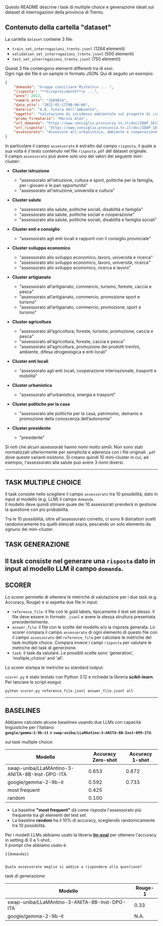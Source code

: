 Questo README descrive i task di multiple choice e generazione ideati sul dataset di interrogazioni della provincia di Trento.  

## Contenuto della cartella "dataset"

La cartella `dataset` contiene 3 file: 

- `train_set_interrogazioni_trento.jsonl` (1264 elementi)
- `validation_set_interrogazioni_trento.jsonl` (500 elementi)
- `test_set_interrogazioni_trento.jsonl` (750 elementi)

Questi 3 file contengono elementi differenti tra di essi.  
Ogni riga dei file è un sample in formato JSON. Qui di seguito un esempio:

```json
{
    "domanda": "Gruppo consiliare Misto\n\n ... ",
    "risposta": "**Vicepresidente**\n ...",
    "anno": 2022,
    "numero_atto": "1669824",
    "data_atto": "2022-03-17T00:00:00",
    "materia": "4.8. Tutela dell'ambiente",
    "oggetto": "Valutazione di incidenza ambientale sul progetto di riaccensione dei forni del cementificio di Sarche",
    "primo_firmatario": "Marini Alex",
    "url_domanda": "https://www.consiglio.provincia.tn.it/doc/IDAP_1672974.pdf",
    "url_risposta": "https://www.consiglio.provincia.tn.it/doc/IDAP_1678241.pdf",
    "assessorato": "Assessore all'urbanistica, ambiente e cooperazione"
}
```

In particolare il campo `assessorato` è estratto dal campo `risposta`, il quale a sua volta è il testo contenuto nel file `risposta.pdf` del dataset originale.  
Il campo `assessorato` può avere solo uno dei valori dei seguenti mini-cluster:

- **Cluster istruzione**  
    - "assessorato all’istruzione, cultura e sport, politiche per la famiglia, per i giovani e le pari opportunità"  
    - "assessorato all’istruzione, università e cultura"

- **Cluster salute**  
    - "assessorato alla salute, politiche sociali, disabilità e famiglia"  
    - "assessorato alla salute, politiche sociali e cooperazione"  
    - "assessorato alla salute, politiche sociali, disabilità e famiglia sociali"

- **Cluster enti e consiglio**  
    - "assessorato agli enti locali e rapporti con il consiglio provinciale"

- **Cluster sviluppo economico**  
    - "assessorato allo sviluppo economico, lavoro, università e ricerca"  
    - "assessorato allo sviluppo economico, lavoro, università, ricerca"  
    - "assessorato allo sviluppo economico, ricerca e lavoro"

- **Cluster artigianato**  
    - "assessorato all’artigianato, commercio, turismo, foreste, caccia e pesca"  
    - "assessorato all’artigianato, commercio, promozione sport e turismo"  
    - "assessorato all’artigianato, commercio, promozione, sport e turismo"

- **Cluster agricoltura**  
    - "assessorato all’agricoltura, foreste, turismo, promozione, caccia e pesca"  
    - "assessorato all’agricoltura, foreste, caccia e pesca"  
    - "assessorato all’agricoltura, promozione dei prodotti trentini, ambiente, difesa idrogeologica e enti locali"

- **Cluster enti locali**  
    - "assessorato agli enti locali, cooperazione internazionale, trasporti e mobilità"

- **Cluster urbanistica**  
    - "assessorato all’urbanistica, energia e trasporti"

- **Cluster politiche per la casa**  
    - "assessorato alle politiche per la casa, patrimonio, demanio e promozione della conoscenza dell’autonomia"

- **Cluster presidente**  
    - "presidente"

Si noti che alcuni assessorati hanno nomi molto simili. Non sono stati normalizzati ulteriormente per semplicità e aderenza con i file originali `.pdf` dove queste varianti esistono. Si creano quindi 10 mini-cluster in cui, ad esempio, l'assessorato alla salute può avere 3 nomi diversi.

---
## TASK MULTIPLE CHOICE

Il task consiste nello scegliere il campo `assessorato` tra 10 possibilità, dato in input al modello (e.g. LLM) il campo `domanda`.  
Il modello deve quindi stimare quale dei 10 assessorati prenderà in gestione la questione con più probabilità.

Tra le 10 possibilità, oltre all'assessorato corretto, ci sono 9 distrattori scelti randomicamente tra quelli elencati sopra, pescando un solo elemento da ognuno dei mini-cluster.

## TASK GENERAZIONE

Il task consiste nel generare una `risposta` dato in input al modello LLM il campo `domanda`.
---

## SCORER

Lo scorer permette di ottenere le metriche di valutazione per i due task (e.g. Accuracy, Rouge) e si aspetta due file in input:

- `reference_file`: il file con le gold labels, tipicamente il test set stesso. Il file deve essere in formato `.jsonl` e avere la stessa struttura presentata precedentemente.
- `answer_file`: il file con le scelte del modello e/o la risposta generata. Lo scorer compara il campo `assessorato` di ogni elemento di questo file con il campo `assessorato` del `reference_file` per calcolare le metriche del task multiple choice. Compara invece i campi `risposta` per valutare le metriche del task di generzione.
- `task`: il task da valutare. Le possibili scelte sono 'generation', 'multiple_choice' and 'all'.

Lo scorer stampa le metriche su standard output.  

`scorer.py` è stato testato con Python 3.12 e richiede la libreria **scikit-learn**.  
Per lanciare lo script esegui:

```bash
python scorer.py reference_file.jsonl answer_file.jsonl all
```

---

## BASELINES

Abbiamo calcolato alcune baselines usando due LLMs con capacità linguistiche per l'italiano:  
**`google/gemma-2-9b-it`** e **`swap-uniba/LLaMAntino-3-ANITA-8B-Inst-DPO-ITA`**.

sul task multiple choice:

| Modello                                                | Accuracy Zero-shot | Accuracy 1-shot |
|--------------------------------------------------------|--------------------|-----------------|
| swap-uniba/LLaMAntino-3-ANITA-8B-Inst-DPO-ITA          | 0.653              | 0.872           |
| google/gemma-2-9b-it                                   | 0.592              | 0.733           |
| most frequent                                          | 0.425              |                 |
| random                                                 | 0.100              |                 |

- La baseline **"most frequent"** dà come risposta l'assessorato più frequente tra gli elementi del test set.  
- La baseline **random** ha il 10% di accuracy, scegliendo randomicamente tra 10 possibilità.  

Per i modelli LLMs abbiamo usato la libreria **[lm-eval](https://github.com/EleutherAI/lm-evaluation-harness)** per ottenere l'accuracy in setting di 0 e 1-shot.  
Il prompt che abbiamo usato è:  

```plaintext
{{domanda}}


Quale assessorato meglio si addice a rispondere alla questione?
```

task di generazione:

| Modello                                                | Rouge-1 |
|--------------------------------------------------------|---------|
| swap-uniba/LLaMAntino-3-ANITA-8B-Inst-DPO-ITA          | 0.33    |
| google/gemma-2-9b-it                                   | N.A.    |
